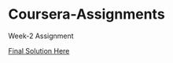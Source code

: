 # Coursera-Assignments

Week-2 Assignment

[Final Solution Here](https://github.com/Ak47elite/Coursera-Assignments.git)
